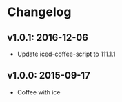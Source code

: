 # Changelog

## v1.0.1: 2016-12-06

- Update iced-coffee-script to 111.1.1

## v1.0.0: 2015-09-17

- Coffee with ice
